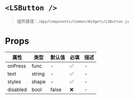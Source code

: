 # `<LSButton />`

> 组件路径：`/App/Components/Common/Widgets/LSButton.js`

# Props

| 属性     | 类型   | 默认值 | 必填 | 描述 |
| -------- | ------ | ------ | ---- | ---- |
| onPress  | func   | -      | ✅   | -    |
| text     | string | -      | ✅   | -    |
| styles   | shape  | -      | ✅   | -    |
| disabled | bool   | false  | ❌   | -    |
